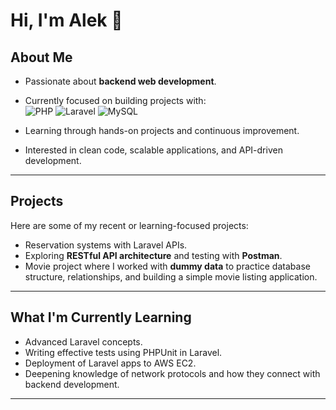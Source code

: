 # Hi, I'm Alek 👋

## About Me
- Passionate about **backend web development**.  
- Currently focused on building projects with:  
  ![PHP](https://img.shields.io/badge/PHP-777BB4?style=for-the-badge&logo=php&logoColor=white)   ![Laravel](https://img.shields.io/badge/Laravel-FF2D20?style=for-the-badge&logo=laravel&logoColor=white)   ![MySQL](https://img.shields.io/badge/MySQL-4479A1?style=for-the-badge&logo=mysql&logoColor=white)
   
- Learning through hands-on projects and continuous improvement.  
- Interested in clean code, scalable applications, and API-driven development.  

---

## Projects
Here are some of my recent or learning-focused projects:  
- Reservation systems with Laravel APIs.  
- Exploring **RESTful API architecture** and testing with **Postman**.  
- Movie project where I worked with **dummy data** to practice database structure, relationships, and building a simple movie listing application.

---

## What I'm Currently Learning
- Advanced Laravel concepts.  
- Writing effective tests using PHPUnit in Laravel.  
- Deployment of Laravel apps to AWS EC2.  
- Deepening knowledge of network protocols and how they connect with backend development.  

---


